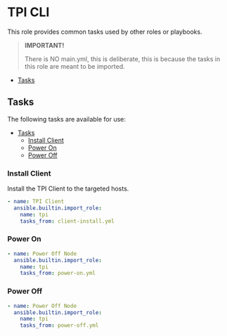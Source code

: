 # TPI CLI

This role provides common tasks used by other roles or playbooks.

> **IMPORTANT!**
>
> There is NO main.yml, this is deliberate, this is because the tasks in this role are meant to be imported.

- [Tasks](#tasks)

## Tasks

The following tasks are available for use:

- [Tasks](#tasks)
  - [Install Client](#install-client)
  - [Power On](#power-on)
  - [Power Off](#power-off)

### Install Client

Install the TPI Client to the targeted hosts.

```yaml
- name: TPI Client
  ansible.builtin.import_role:
    name: tpi
    tasks_from: client-install.yml
```

### Power On

```yaml
- name: Power Off Node
  ansible.builtin.import_role:
    name: tpi
    tasks_from: power-on.yml
```

### Power Off

```yaml
- name: Power Off Node
  ansible.builtin.import_role:
    name: tpi
    tasks_from: power-off.yml
```
